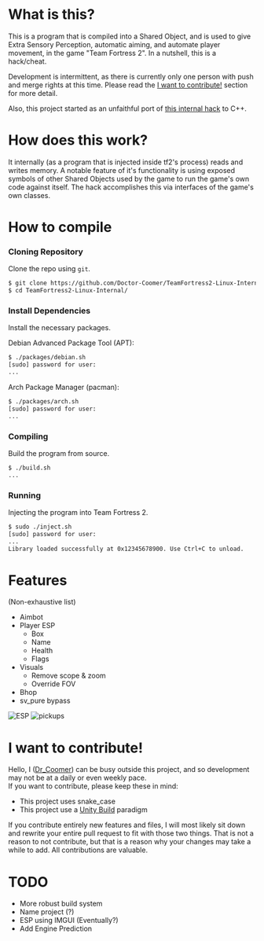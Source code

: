 # What is this?
This is a program that is compiled into a Shared Object, and is used to give Extra Sensory Perception, automatic aiming, and automate player movement, in the game "Team Fortress 2". In a nutshell, this is a hack/cheat.  
  
Development is intermittent, as there is currently only one person with push and merge rights at this time. Please read the [I want to contribute!](#-i-want-to-contribute!) section for more detail.
  
Also, this project started as an unfaithful port of [this internal hack](https://github.com/faluthe/tf_c) to C++.  

# How does this work?
It internally (as a program that is injected inside tf2's process) reads and writes memory. A notable feature of it's functionality is using exposed symbols of other Shared Objects used by the game to run the game's own code against itself. The hack accomplishes this via interfaces of the game's own classes.

# How to compile
### Cloning Repository
Clone the repo using `git`.  

```bash
$ git clone https://github.com/Doctor-Coomer/TeamFortress2-Linux-Internal.git
$ cd TeamFortress2-Linux-Internal/
```

### Install Dependencies
Install the necessary packages.  
  
Debian Advanced Package Tool (APT):  
```bash
$ ./packages/debian.sh
[sudo] password for user:
...
```
  
Arch Package Manager (pacman):  
```bash
$ ./packages/arch.sh
[sudo] password for user:
...
```


### Compiling
Build the program from source.  
```bash
$ ./build.sh
...
```

### Running
Injecting the program into Team Fortress 2.  
```bash
$ sudo ./inject.sh
[sudo] password for user:
...
Library loaded successfully at 0x12345678900. Use Ctrl+C to unload.
```

# Features
(Non-exhaustive list)
* Aimbot
* Player ESP
  - Box
  - Name
  - Health
  - Flags
* Visuals
  - Remove scope & zoom
  - Override FOV
* Bhop
* sv_pure bypass

![ESP](https://r2.e-z.host/bb3dfc85-7f7f-4dcb-8b0b-3a4af0aa57e4/2x1yy0lyb4vrrtcgnv.png)
![pickups](https://r2.e-z.host/bb3dfc85-7f7f-4dcb-8b0b-3a4af0aa57e4/6jhjaiseb021kvef5b.png)

# I want to contribute!
Hello, I ([Dr_Coomer](https://github.com/Doctor-Coomer)) can be busy outside this project, and so development may not be at a daily or even weekly pace.  
If you want to contribute, please keep these in mind:  
- This project uses snake_case
- This project use a [Unity Build](https://en.wikipedia.org/wiki/Unity_build) paradigm
  
If you contribute entirely new features and files, I will most likely sit down and rewrite your entire pull request to fit with those two things. That is not a reason to not contribute, but that is a reason why your changes may take a while to add. All contributions are valuable.  

# TODO
* More robust build system
* Name project (?)
* ESP using IMGUI (Eventually?)
* Add Engine Prediction
